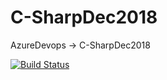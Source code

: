 # C-SharpDec2018
AzureDevops -> C-SharpDec2018

[![Build Status](https://dev.azure.com/iylinjacob/Project-2/_apis/build/status/iJacob10.C-SharpDec2018)](https://dev.azure.com/iylinjacob/Project-2/_build/latest?definitionId=3)
